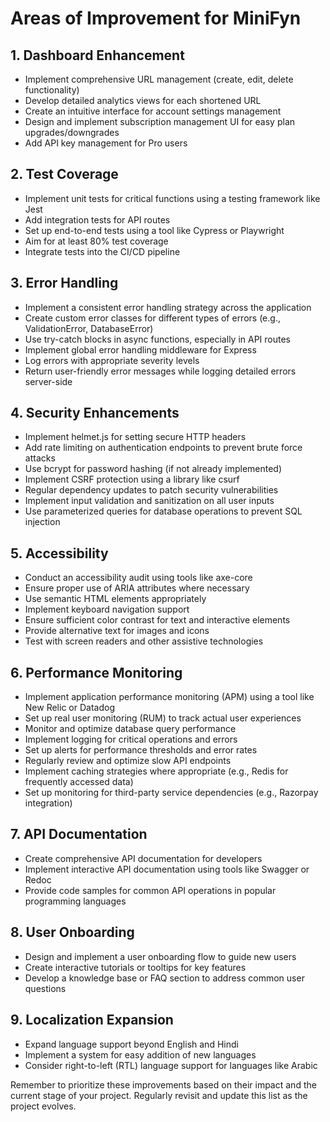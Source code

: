 # Areas of Improvement for MiniFyn

## 1. Dashboard Enhancement
- Implement comprehensive URL management (create, edit, delete functionality)
- Develop detailed analytics views for each shortened URL
- Create an intuitive interface for account settings management
- Design and implement subscription management UI for easy plan upgrades/downgrades
- Add API key management for Pro users

## 2. Test Coverage
- Implement unit tests for critical functions using a testing framework like Jest
- Add integration tests for API routes
- Set up end-to-end tests using a tool like Cypress or Playwright
- Aim for at least 80% test coverage
- Integrate tests into the CI/CD pipeline

## 3. Error Handling
- Implement a consistent error handling strategy across the application
- Create custom error classes for different types of errors (e.g., ValidationError, DatabaseError)
- Use try-catch blocks in async functions, especially in API routes
- Implement global error handling middleware for Express
- Log errors with appropriate severity levels
- Return user-friendly error messages while logging detailed errors server-side

## 4. Security Enhancements
- Implement helmet.js for setting secure HTTP headers
- Add rate limiting on authentication endpoints to prevent brute force attacks
- Use bcrypt for password hashing (if not already implemented)
- Implement CSRF protection using a library like csurf
- Regular dependency updates to patch security vulnerabilities
- Implement input validation and sanitization on all user inputs
- Use parameterized queries for database operations to prevent SQL injection

## 5. Accessibility
- Conduct an accessibility audit using tools like axe-core
- Ensure proper use of ARIA attributes where necessary
- Use semantic HTML elements appropriately
- Implement keyboard navigation support
- Ensure sufficient color contrast for text and interactive elements
- Provide alternative text for images and icons
- Test with screen readers and other assistive technologies

## 6. Performance Monitoring
- Implement application performance monitoring (APM) using a tool like New Relic or Datadog
- Set up real user monitoring (RUM) to track actual user experiences
- Monitor and optimize database query performance
- Implement logging for critical operations and errors
- Set up alerts for performance thresholds and error rates
- Regularly review and optimize slow API endpoints
- Implement caching strategies where appropriate (e.g., Redis for frequently accessed data)
- Set up monitoring for third-party service dependencies (e.g., Razorpay integration)

## 7. API Documentation
- Create comprehensive API documentation for developers
- Implement interactive API documentation using tools like Swagger or Redoc
- Provide code samples for common API operations in popular programming languages

## 8. User Onboarding
- Design and implement a user onboarding flow to guide new users
- Create interactive tutorials or tooltips for key features
- Develop a knowledge base or FAQ section to address common user questions

## 9. Localization Expansion
- Expand language support beyond English and Hindi
- Implement a system for easy addition of new languages
- Consider right-to-left (RTL) language support for languages like Arabic

Remember to prioritize these improvements based on their impact and the current stage of your project. Regularly revisit and update this list as the project evolves.
